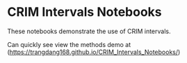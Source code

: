 # CRIM Intervals Notebooks

These notebooks demonstrate the use of CRIM intervals.

Can quickly see view the methods demo at (https://trangdang168.github.io/CRIM_Intervals_Notebooks/)
